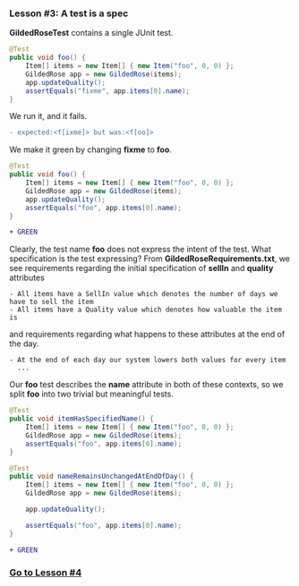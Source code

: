 ### Lesson #3: A test is a spec
**GildedRoseTest** contains a single JUnit test.  

```java
@Test
public void foo() {
    Item[] items = new Item[] { new Item("foo", 0, 0) };
    GildedRose app = new GildedRose(items);
    app.updateQuality();
    assertEquals("fixme", app.items[0].name);
}
```
We run it, and it fails.  

```diff
- expected:<f[ixme]> but was:<f[oo]>
```
We make it green by changing **fixme** to **foo**.

```java
@Test
public void foo() {
    Item[] items = new Item[] { new Item("foo", 0, 0) };
    GildedRose app = new GildedRose(items);
    app.updateQuality();
    assertEquals("foo", app.items[0].name);
}
```
```diff
+ GREEN
```
Clearly, the test name **foo** does not express the intent of the test.  What specification is the test expressing?
From **GildedRoseRequirements.txt**, we see requirements regarding the initial specification of **sellIn** and
**quality** attributes 
```
- All items have a SellIn value which denotes the number of days we have to sell the item
- All items have a Quality value which denotes how valuable the item is
```
and requirements regarding what happens to these attributes at the end of the day.
```
- At the end of each day our system lowers both values for every item
  ...
```
Our **foo** test describes the **name** attribute in both of these contexts, so we split **foo** into two trivial but meaningful tests.

```java
@Test
public void itemHasSpecifiedName() {
    Item[] items = new Item[] { new Item("foo", 0, 0) };
    GildedRose app = new GildedRose(items);
    assertEquals("foo", app.items[0].name);
}

@Test
public void nameRemainsUnchangedAtEndOfDay() {
    Item[] items = new Item[] { new Item("foo", 0, 0) };
    GildedRose app = new GildedRose(items);

    app.updateQuality();

    assertEquals("foo", app.items[0].name);
}
```
```diff
+ GREEN
```
### [Go to Lesson #4](https://github.com/d215steinberg/GildedRose-Java/tree/Lesson%234)